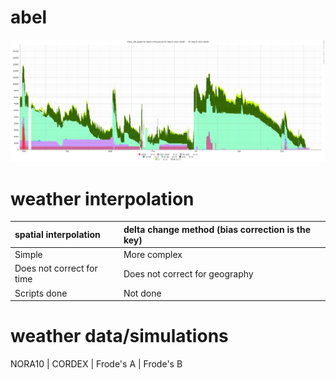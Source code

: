 abel
====

![queue](queue.svg)

weather interpolation
=====================

spatial interpolation     | delta change method (bias correction is the key)
:-------------------------|:-------------------------------------------------
Simple                    | More complex
Does not correct for time | Does not correct for geography
Scripts done              | Not done











weather data/simulations
========================

NORA10   | CORDEX      | Frode's A    | Frode's B

